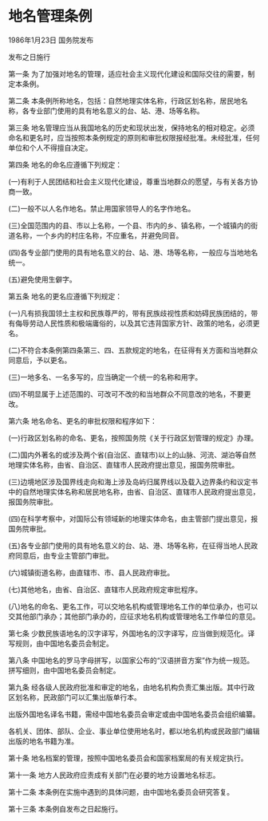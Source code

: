 # 地名管理条例

1986年1月23日 国务院发布

发布之日施行



第一条 为了加强对地名的管理，适应社会主义现代化建设和国际交往的需要，制定本条例。

第二条 本条例所称地名，包括：自然地理实体名称，行政区划名称，居民地名称，各专业部门使用的具有地名意义的台、站、港、场等名称。

第三条 地名管理应当从我国地名的历史和现状出发，保持地名的相对稳定。必须命名和更名时，应当按照本条例规定的原则和审批权限报经批准。未经批准，任何单位和个人不得擅自决定。

第四条 地名的命名应遵循下列规定：

(一)有利于人民团结和社会主义现代化建设，尊重当地群众的愿望，与有关各方协商一致。

(二)一般不以人名作地名。禁止用国家领导人的名字作地名。

(三)全国范围内的县、市以上名称，一个县、市内的乡、镇名称，一个城镇内的街道名称，一个乡内的村庄名称，不应重名，并避免同音。

(四)各专业部门使用的具有地名意义的台、站、港、场等名称，一般应与当地地名统一。

(五)避免使用生僻字。

第五条 地名的更名应遵循下列规定：

(一)凡有损我国领土主权和民族尊严的，带有民族歧视性质和妨碍民族团结的，带有侮辱劳动人民性质和极端庸俗的，以及其它违背国家方针、政策的地名，必须更名。

(二)不符合本条例第四条第三、四、五款规定的地名，在征得有关方面和当地群众同意后，予以更名。

(三)一地多名、一名多写的，应当确定一个统一的名称和用字。

(四)不明显属于上述范围的、可改可不改的和当地群众不同意改的地名，不要更改。

第六条 地名命名、更名的审批权限和程序如下：

(一)行政区划名称的命名、更名，按照国务院《关于行政区划管理的规定》办理。

(二)国内外著名的或涉及两个省(自治区、直辖市)以上的山脉、河流、湖泊等自然地理实体名称，由省、自治区、直辖市人民政府提出意见，报国务院审批。

(三)边境地区涉及国界线走向和海上涉及岛屿归属界线以及载入边界条约和议定书中的自然地理实体名称和居民地名称，由省、自治区、直辖市人民政府提出意见，报国务院审批。

(四)在科学考察中，对国际公有领域新的地理实体命名，由主管部门提出意见，报国务院审批。

(五)各专业部门使用的具有地名意义的台、站、港、场等名称，在征得当地人民政府同意后，由专业主管部门审批。

(六)城镇街道名称，由直辖市、市、县人民政府审批。

(七)其他地名，由省、自治区、直辖市人民政府规定审批程序。

(八)地名的命名、更名工作，可以交地名机构或管理地名工作的单位承办，也可以交其他部门承办；其他部门承办的，应征求地名机构或管理地名工作单位的意见。

第七条 少数民族语地名的汉字译写，外国地名的汉字译写，应当做到规范化。译写规则，由中国地名委员会制定。

第八条 中国地名的罗马字母拼写，以国家公布的“汉语拼音方案”作为统一规范。拼写细则，由中国地名委员会制定。

第九条 经各级人民政府批准和审定的地名，由地名机构负责汇集出版。其中行政区划名称，民政部门可以汇集出版单行本。

出版外国地名译名书籍，需经中国地名委员会审定或由中国地名委员会组织编纂。

各机关、团体、部队、企业、事业单位使用地名时，都以地名机构或民政部门编辑出版的地名书籍为准。

第十条 地名档案的管理，按照中国地名委员会和国家档案局的有关规定执行。

第十一条 地方人民政府应责成有关部门在必要的地方设置地名标志。

第十二条 本条例在实施中遇到的具体问题，由中国地名委员会研究答复。

第十三条 本条例自发布之日起施行。
